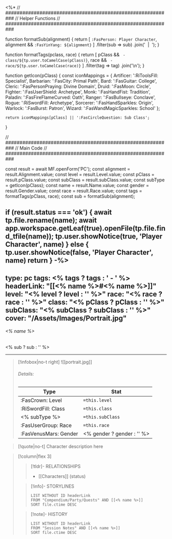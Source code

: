 <%*
// ###########################################################
//                       Helper Functions
// ###########################################################

function formatSub(alignment) {
	return [
		`:FasPerson: Player Character`, 
		alignment && `:FasYinYang: ${alignment}`
	]
  	.filter(sub => sub)
  	.join('&nbsp;&nbsp;|&nbsp;&nbsp;');
}

function formatTags(pclass, race) {
    return [
	    pClass && ` - class/${tp.user.toCamelCase(pClass)}`,
	    race && ` - race/${tp.user.toCamelCase(race)}`
    ]
    .filter(tag => tag)
    .join('\n');
}

function getIcon(pClass) {
    const iconMappings = {
        Artificer: ':RiToolsFill: Specialist',
        Barbarian: ':FasCity: Primal Path',
        Bard: ':FasGuitar: College',
        Cleric: ':FasPersonPraying: Divine Domain',
        Druid: ':FasMoon: Circle',
        Fighter: ':FasUserShield: Archetype',
        Monk: ':FasHandFist: Tradition',
        Paladin: ':FasFireFlameCurved: Oath',
        Ranger: ':FasBullseye: Conclave',
        Rogue: ':RiSwordFill: Archetype',
        Sorcerer: ':FasHandSparkles: Origin',
        Warlock: ':FasBurst: Patron',
        Wizard: ':FasWandMagicSparkles: School'
    };

    return iconMappings[pClass] || ':FasCircleQuestion: Sub Class';
}

// ###########################################################
//                         Main Code
// ###########################################################

const result = await MF.openForm('PC');
const alignment = result.Alignment.value;
const level = result.Level.value;
const pClass = result.pClass.value;
const subClass = result.subClass.value;
const subType = getIcon(pClass);
const name = result.Name.value;
const gender = result.Gender.value;
const race = result.Race.value;
const tags = formatTags(pClass, race);
const sub = formatSub(alignment);

if (result.status === 'ok') {
    await tp.file.rename(name);
    await app.workspace.getLeaf(true).openFile(tp.file.find_tfile(name));
    tp.user.showNotice(true, 'Player Character', name)
} else {
    tp.user.showNotice(false, 'Player Character', name)
    return
}
-%>
---
type: pc
tags:
<% tags ? tags : ' - ' %>
headerLink: "[[<% name %>#<% name %>]]"
level: "<% level ? level : '' %>"
race: "<% race ? race : '' %>"
class: "<% pClass ? pClass : '' %>"
subClass: "<% subClass ? subClass : '' %>"
cover: "/Assets/Images/Portrait.jpg"
---

###### <% name %>
<span class="sub2"><% sub ? sub : '' %></span>
___

> [!infobox|no-t right]
> ![[portrait.jpg]]
> ###### Details:
> | Type | Stat |
> | ---- | ---- |
> | :FasCrown: Level   | `=this.level` |
> | :RiSwordFill: Class |  `=this.class`|
> | <% subType %> |  `=this.subClass`|
> | :FasUserGroup: Race |  `=this.race` |
> | :FasVenusMars: Gender | <% gender ? gender : '' %> |

> [!quote|no-t]
> Character description here

> [!column|flex 3]
>>[!tldr]- RELATIONSHIPS
>> - [[Characters]] (status)
>
>>[!info]- STORYLINES
>>```dataview
>>LIST WITHOUT ID headerLink
>>FROM "Compendium/Party/Quests" AND [[<% name %>]]
>>SORT file.ctime DESC
>
>>[!note]- HISTORY
>>```dataview
>>LIST WITHOUT ID headerLink
>>FROM "Session Notes" AND [[<% name %>]]
>>SORT file.ctime DESC
